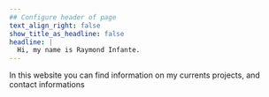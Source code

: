 ```yaml
---
## Configure header of page
text_align_right: false
show_title_as_headline: false
headline: |
  Hi, my name is Raymond Infante.
---
```


<!-- this is a subheadline -->
In this website you can find information on my currents projects, and contact informations 

